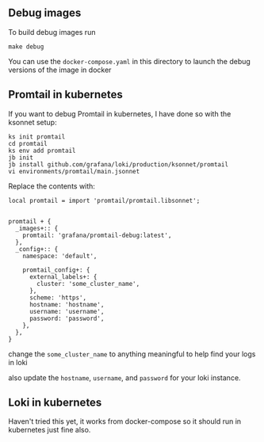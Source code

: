## Debug images

To build debug images run

```shell
make debug
```

You can use the `docker-compose.yaml` in this directory to launch the debug versions of the image in docker


## Promtail in kubernetes

If you want to debug Promtail in kubernetes, I have done so with the ksonnet setup:

```shell
ks init promtail
cd promtail
ks env add promtail
jb init
jb install github.com/grafana/loki/production/ksonnet/promtail
vi environments/promtail/main.jsonnet
```

Replace the contents with:

```jsonnet
local promtail = import 'promtail/promtail.libsonnet';


promtail + {
  _images+:: {
    promtail: 'grafana/promtail-debug:latest',
  },
  _config+:: {
    namespace: 'default',

    promtail_config+: {
      external_labels+: {
        cluster: 'some_cluster_name',
      },
      scheme: 'https',
      hostname: 'hostname',
      username: 'username',
      password: 'password',
    },
  },
}
```

change the `some_cluster_name` to anything meaningful to help find your logs in loki

also update the `hostname`, `username`, and `password` for your loki instance.

## Loki in kubernetes

Haven't tried this yet, it works from docker-compose so it should run in kubernetes just fine also.